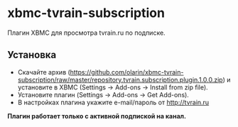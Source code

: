 xbmc-tvrain-subscription
========================
Плагин XBMC для просмотра tvrain.ru по подписке.

Установка
---------

* Скачайте архив (<https://github.com/olarin/xbmc-tvrain-subscription/raw/master/repository.tvrain.subscription.plugin.1.0.0.zip>) и установите в XBMC (Settings -> Add-ons -> Install from zip file).
* Установите плагин (Settings -> Add-ons -> Get Add-ons).
* В настройках плагина укажите e-mail/пароль от <http://tvrain.ru>

**Плагин работает только с активной подпиской на канал.**

